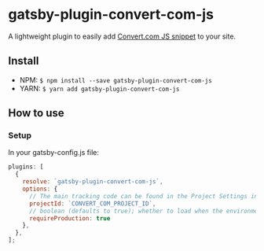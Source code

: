 # gatsby-plugin-convert-com-js

A lightweight plugin to easily add [Convert.com JS snippet](https://support.convert.com/hc/en-us/articles/205151015) to your site.

## Install

- NPM: `$ npm install --save gatsby-plugin-convert-com-js`
- YARN: `$ yarn add gatsby-plugin-convert-com-js`

## How to use

### Setup

In your gatsby-config.js file:

```javascript
plugins: [
  {
    resolve: `gatsby-plugin-convert-com-js`,
    options: {
      // The main tracking code can be found in the Project Settings in your convert.com project.
      projectId: `CONVERT_COM_PROJECT_ID`,
      // boolean (defaults to true); whether to load when the environment is not production
      requireProduction: true
    },
  },
];
```

